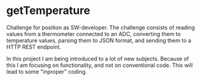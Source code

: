 # getTemperature

Challenge for position as SW-developer. The challenge consists of reading values from a thermometer connected to an ADC, converting them 
to temperature values, parsing them to JSON format, and sending them to a HTTP REST endpoint.

In this project I am being introduced to a lot of new subjects. Because of this I am focusing on functionality, and not on conventional code.
This will lead to some "inproper" coding.
